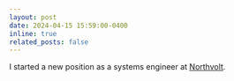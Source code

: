 ```yaml
---
layout: post
date: 2024-04-15 15:59:00-0400
inline: true
related_posts: false
---
```


I started a new position as a systems engineer at [Northvolt](https://northvolt.com/).

